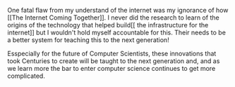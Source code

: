 One fatal flaw from my understand of the internet was my ignorance of how [[The Internet Coming Together]]. I never did the research to learn of the origins of the technology that helped build[[ the infrastructure for the internet]] but I wouldn't hold myself accountable for this. Their needs to be a better system for teaching this to the next generation!

Esspecially for the future of Computer Scientists, these innovations that took Centuries to create will be taught to the next generation and, and as we learn more the bar to enter computer science continues to get more complicated.